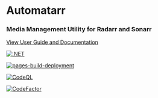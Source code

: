 # Automatarr

### Media Management Utility for Radarr and Sonarr

[View User Guide and Documentation](https://decsmith42.github.io/Automatarr/manual/intro.html)

[![.NET](https://github.com/DecSmith42/automatarr/actions/workflows/dotnet-test.yml/badge.svg)](https://github.com/DecSmith42/automatarr/actions/workflows/dotnet-test.yml)

[![pages-build-deployment](https://github.com/DecSmith42/automatarr/actions/workflows/pages/pages-build-deployment/badge.svg)](https://github.com/DecSmith42/automatarr/actions/workflows/pages/pages-build-deployment)

[![CodeQL](https://github.com/DecSmith42/automatarr/actions/workflows/codeql-analysis.yml/badge.svg)](https://github.com/DecSmith42/automatarr/actions/workflows/codeql-analysis.yml)

[![CodeFactor](https://www.codefactor.io/repository/github/decsmith42/automatarr/badge)](https://www.codefactor.io/repository/github/decsmith42/automatarr)
